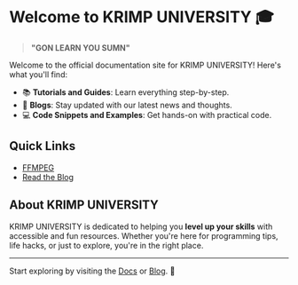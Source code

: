 # Welcome to KRIMP UNIVERSITY 🎓

> **"GON LEARN YOU SUMN"**

Welcome to the official documentation site for KRIMP UNIVERSITY! Here's what you'll find:

- 📚 **Tutorials and Guides**: Learn everything step-by-step.
- 📝 **Blogs**: Stay updated with our latest news and thoughts.
- 💻 **Code Snippets and Examples**: Get hands-on with practical code.

## Quick Links

- [FFMPEG](https://colortelevision.github.io/kfu/docs/FFMPEG/TBO)
- [Read the Blog](https://colortelevision.github.io/kfu/docs/FFMPEG/more)

## About KRIMP UNIVERSITY

KRIMP UNIVERSITY is dedicated to helping you **level up your skills** with accessible and fun resources. Whether you're here for programming tips, life hacks, or just to explore, you're in the right place.

---

Start exploring by visiting the [Docs](/docs/intro) or [Blog](/blog). 🎉
